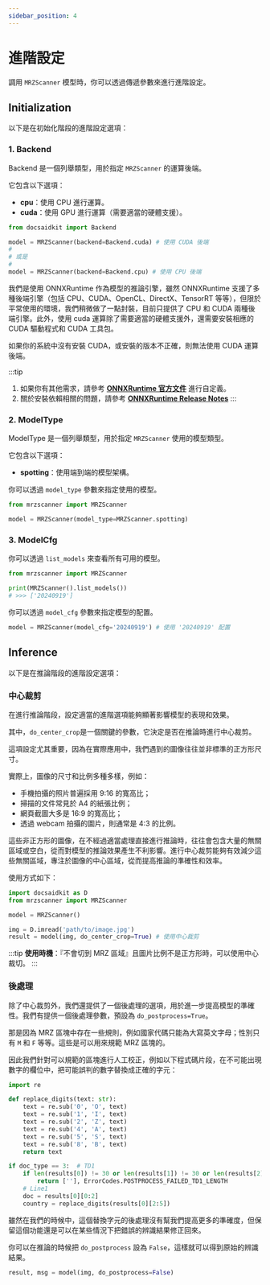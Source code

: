 ```yaml
---
sidebar_position: 4
---
```


# 進階設定

調用 `MRZScanner` 模型時，你可以透過傳遞參數來進行進階設定。

## Initialization

以下是在初始化階段的進階設定選項：

### 1. Backend

Backend 是一個列舉類型，用於指定 `MRZScanner` 的運算後端。

它包含以下選項：

- **cpu**：使用 CPU 進行運算。
- **cuda**：使用 GPU 進行運算（需要適當的硬體支援）。

```python
from docsaidkit import Backend

model = MRZScanner(backend=Backend.cuda) # 使用 CUDA 後端
#
# 或是
#
model = MRZScanner(backend=Backend.cpu) # 使用 CPU 後端
```

我們是使用 ONNXRuntime 作為模型的推論引擎，雖然 ONNXRuntime 支援了多種後端引擎（包括 CPU、CUDA、OpenCL、DirectX、TensorRT 等等），但限於平常使用的環境，我們稍微做了一點封裝，目前只提供了 CPU 和 CUDA 兩種後端引擎。此外，使用 cuda 運算除了需要適當的硬體支援外，還需要安裝相應的 CUDA 驅動程式和 CUDA 工具包。

如果你的系統中沒有安裝 CUDA，或安裝的版本不正確，則無法使用 CUDA 運算後端。

:::tip

1. 如果你有其他需求，請參考 [**ONNXRuntime 官方文件**](https://onnxruntime.ai/docs/execution-providers/index.html) 進行自定義。
2. 關於安裝依賴相關的問題，請參考 [**ONNXRuntime Release Notes**](https://onnxruntime.ai/docs/execution-providers/CUDA-ExecutionProvider.html#requirements)
   :::

### 2. ModelType

ModelType 是一個列舉類型，用於指定 `MRZScanner` 使用的模型類型。

它包含以下選項：

- **spotting**：使用端到端的模型架構。

你可以透過 `model_type` 參數來指定使用的模型。

```python
from mrzscanner import MRZScanner

model = MRZScanner(model_type=MRZScanner.spotting)
```

### 3. ModelCfg

你可以透過 `list_models` 來查看所有可用的模型。

```python
from mrzscanner import MRZScanner

print(MRZScanner().list_models())
# >>> ['20240919']
```

你可以透過 `model_cfg` 參數來指定模型的配置。

```python
model = MRZScanner(model_cfg='20240919') # 使用 '20240919' 配置
```

## Inference

以下是在推論階段的進階設定選項：

### 中心裁剪

在進行推論階段，設定適當的進階選項能夠顯著影響模型的表現和效果。

其中，`do_center_crop`是一個關鍵的參數，它決定是否在推論時進行中心裁剪。

這項設定尤其重要，因為在實際應用中，我們遇到的圖像往往並非標準的正方形尺寸。

實際上，圖像的尺寸和比例多種多樣，例如：

- 手機拍攝的照片普遍採用 9:16 的寬高比；
- 掃描的文件常見於 A4 的紙張比例；
- 網頁截圖大多是 16:9 的寬高比；
- 透過 webcam 拍攝的圖片，則通常是 4:3 的比例。

這些非正方形的圖像，在不經過適當處理直接進行推論時，往往會包含大量的無關區域或空白，從而對模型的推論效果產生不利影響。進行中心裁剪能夠有效減少這些無關區域，專注於圖像的中心區域，從而提高推論的準確性和效率。

使用方式如下：

```python
import docsaidkit as D
from mrzscanner import MRZScanner

model = MRZScanner()

img = D.imread('path/to/image.jpg')
result = model(img, do_center_crop=True) # 使用中心裁剪
```

:::tip
**使用時機**：『不會切到 MRZ 區域』且圖片比例不是正方形時，可以使用中心裁切。
:::

### 後處理

除了中心裁剪外，我們還提供了一個後處理的選項，用於進一步提高模型的準確性。我們有提供一個後處理參數，預設為 `do_postprocess=True`。

那是因為 MRZ 區塊中存在一些規則，例如國家代碼只能為大寫英文字母；性別只有 `M` 和 `F` 等等。這些是可以用來規範 MRZ 區塊的。

因此我們針對可以規範的區塊進行人工校正，例如以下程式碼片段，在不可能出現數字的欄位中，把可能誤判的數字替換成正確的字元：

```python
import re

def replace_digits(text: str):
    text = re.sub('0', 'O', text)
    text = re.sub('1', 'I', text)
    text = re.sub('2', 'Z', text)
    text = re.sub('4', 'A', text)
    text = re.sub('5', 'S', text)
    text = re.sub('8', 'B', text)
    return text

if doc_type == 3:  # TD1
    if len(results[0]) != 30 or len(results[1]) != 30 or len(results[2]) != 30:
        return [''], ErrorCodes.POSTPROCESS_FAILED_TD1_LENGTH
    # Line1
    doc = results[0][0:2]
    country = replace_digits(results[0][2:5])
```

雖然在我們的時候中，這個替換字元的後處理沒有幫我們提高更多的準確度，但保留這個功能還是可以在某些情況下把錯誤的辨識結果修正回來。

你可以在推論的時候把 `do_postprocess` 設為 `False`，這樣就可以得到原始的辨識結果。

```python
result, msg = model(img, do_postprocess=False)
```
